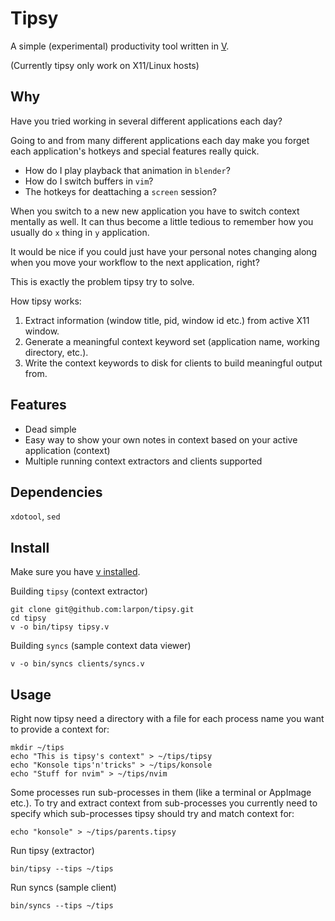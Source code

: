 # Tipsy

A simple (experimental) productivity tool written in [V](https://vlang.io/).

(Currently tipsy only work on X11/Linux hosts)

## Why

Have you tried working in several different applications each day?

Going to and from many different applications each day make you forget each application's
hotkeys and special features really quick.

* How do I play playback that animation in `blender`?
* How do I switch buffers in `vim`?
* The hotkeys for deattaching a `screen` session?

When you switch to a new new application you have to switch context mentally as well.
It can thus become a little tedious to remember how you usually do `x` thing in `y` application.

It would be nice if you could just have your personal notes changing along when you move your workflow to the next application, right?

This is exactly the problem tipsy try to solve.

How tipsy works:
1. Extract information (window title, pid, window id etc.) from active X11 window.
2. Generate a meaningful context keyword set (application name, working directory, etc.).
3. Write the context keywords to disk for clients to build meaningful output from.

## Features
* Dead simple
* Easy way to show your own notes in context based on your active application (context)
* Multiple running context extractors and clients supported

## Dependencies
`xdotool`, `sed`

## Install

Make sure you have [v installed](https://github.com/vlang/v#installing-v-from-source).

Building `tipsy` (context extractor)
```
git clone git@github.com:larpon/tipsy.git
cd tipsy
v -o bin/tipsy tipsy.v
```

Building `syncs` (sample context data viewer)
```
v -o bin/syncs clients/syncs.v
```

## Usage

Right now tipsy need a directory with a file for each process name you want to provide a context for:
```
mkdir ~/tips
echo "This is tipsy's context" > ~/tips/tipsy
echo "Konsole tips'n'tricks" > ~/tips/konsole
echo "Stuff for nvim" > ~/tips/nvim
```

Some processes run sub-processes in them (like a terminal or AppImage etc.).
To try and extract context from sub-processes you currently need to specify which sub-processes tipsy should try and match context for:
```
echo "konsole" > ~/tips/parents.tipsy
```

Run tipsy (extractor)
```
bin/tipsy --tips ~/tips
```

Run syncs (sample client)
```
bin/syncs --tips ~/tips
```
